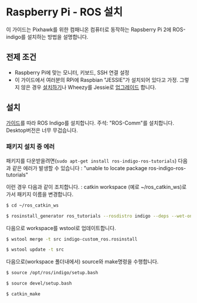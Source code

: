 # Raspberry Pi - ROS 설치

이 가이드는 Pixhawk를 위한 컴패니온 컴퓨터로 동작하는 Rapsberry Pi 2에 ROS-indigo를 설치하는 방법을 설명합니다.

## 전제 조건
* Raspberry Pi에 맞는 모니터, 키보드, SSH 연결 설정
* 이 가이드에서 여러분의 RPi에 Raspbian "JESSIE"가 설치되어 있다고 가정. 그렇지 않은 경우 [설치하기](https://www.raspberrypi.org/downloads/raspbian/)나 Wheezy를 Jessie로 [업그레이드](http://raspberrypi.stackexchange.com/questions/27858/upgrade-to-raspbian-jessie) 합니다.

## 설치
[가이드](http://wiki.ros.org/ROSberryPi/Installing%20ROS%20Indigo%20on%20Raspberry%20Pi)를 따라 ROS Indigo를 설치합니다. 주석: "ROS-Comm"를 설치합니다. Desktop버전은 너무 무겁습니다.

### 패키지 설치 중 에러
패키지를 다운받을려면(`sudo apt-get install ros-indigo-ros-tutorials`) 다음과 같은 에러가 발생할 수 있습니다 : "unable to locate package ros-indigo-ros-tutorials"

이런 경우 다음과 같이 조치합니다. :
catkin workspace (예로 ~/ros_catkin_ws)로 가서 패키지 이름을 변경합니다.

```sh
$ cd ~/ros_catkin_ws

$ rosinstall_generator ros_tutorials --rosdistro indigo --deps --wet-only --exclude roslisp --tar > indigo-custom_ros.rosinstall
```

다음으로 workspace를 wstool로 업데이트합니다.

```sh
$ wstool merge -t src indigo-custom_ros.rosinstall

$ wstool update -t src
```

다음으로(workspace 폴더내에서) source와 make명령을 수행합니다.

```sh
$ source /opt/ros/indigo/setup.bash

$ source devel/setup.bash

$ catkin_make
```
